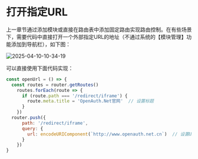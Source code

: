 # 打开指定URL

上一章节通过添加模块或直接在路由表中添加固定路由实现路由控制。在有些场景下，需要代码中直接打开一个外部指定URL的地址（不通过系统的【模块管理】功能添加到导航栏），如下图：

![2025-04-10-10-34-19](http://img.openauth.net.cn/2025-04-10-10-34-19.png)

可以直接使用下面代码实现：

```javascript
const openUrl = () => {
  const routes = router.getRoutes()
    routes.forEach(route => {
      if (route.path === '/redirect/iframe') {
        route.meta.title = 'OpenAuth.Net官网'  // 设置标题
      }
    })
  router.push({
      path: '/redirect/iframe', 
      query: { 
        url: encodeURIComponent(`http://www.openauth.net.cn`)  // 设置URL
      }
    })
}
```





